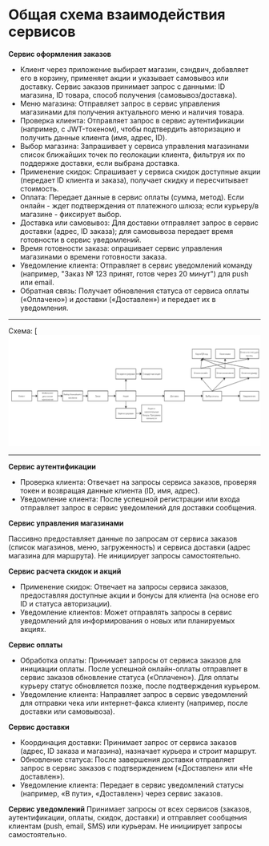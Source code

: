 # Общая схема взаимодействия сервисов

**Сервис оформления заказов**

- Клиент через приложение выбирает магазин, сэндвич, добавляет его в корзину, применяет акции и указывает самовывоз или доставку. Сервис заказов принимает запрос с данными: ID магазина, ID товара, способ получения (самовывоз/доставка).
- Меню магазина: Отправляет запрос в сервис управления магазинами для получения актуального меню и наличия товара.
- Проверка клиента: Отправляет запрос в сервис аутентификации (например, с JWT-токеном), чтобы подтвердить авторизацию и получить данные клиента (имя, адрес, ID).
- Выбор магазина: Запрашивает у сервиса управления магазинами список ближайших точек по геолокации клиента, фильтруя их по поддержке доставки, если выбрана доставка.
- Применение скидок: Спрашивает у сервиса скидок доступные акции (передает ID клиента и заказа), получает скидку и пересчитывает стоимость.
- Оплата: Передает данные в сервис оплаты (сумма, метод). Если онлайн - ждет подтверждения от платежного шлюза; если курьеру/в магазине - фиксирует выбор.
- Доставка или самовывоз: Для доставки отправляет запрос в сервис доставки (адрес, ID заказа); для самовывоза передает время готовности в сервис уведомлений.
- Время готовности заказа: опрашивает сервис управления магазинами о времени готовности заказа.
- Уведомление клиента: Отправляет в сервис уведомлений команду (например, "Заказ № 123 принят, готов через 20 минут") для push или email.
- Обратная связь: Получает обновления статуса от сервиса оплаты («Оплачено») и доставки («Доставлен») и передает их в уведомления.

------------

Схема:
[![Схема взаимодействия клиент-заказ](https://github.com/Jony2Good/blt-microservice/blob/main/schema-client-order.jpg "Схема взаимодействия клиент-заказ")

------------


**Сервис аутентификации**

- Проверка клиента: Отвечает на запросы сервиса заказов, проверяя токен и возвращая данные клиента (ID, имя, адрес).
- Уведомление клиента: После успешной регистрации или входа отправляет запрос в сервис уведомлений для доставки сообщения.

**Сервис управления магазинами**

Пассивно предоставляет данные по запросам от сервиса заказов (список магазинов, меню, загруженность) и сервиса доставки (адрес магазина для маршрута). Не инициирует запросы самостоятельно.

**Сервис расчета скидок и акций**

- Применение скидок: Отвечает на запросы сервиса заказов, предоставляя доступные акции и бонусы для клиента (на основе его ID и статуса авторизации).
- Уведомление клиентов: Может отправлять запросы в сервис уведомлений для информирования о новых или планируемых акциях.

**Сервис оплаты**

- Обработка оплаты: Принимает запросы от сервиса заказов для инициации оплаты. После успешной онлайн-оплаты отправляет в сервис заказов обновление статуса («Оплачено»). Для оплаты курьеру статус обновляется позже, после подтверждения курьером.
- Уведомление клиента: Направляет запрос в сервис уведомлений для отправки чека или интернет-факса клиенту (например, после доставки или самовывоза).

**Сервис доставки**
- Координация доставки: Принимает запрос от сервиса заказов (адрес, ID заказа и магазина), назначает курьера и строит маршрут.
- Обновление статуса: После завершения доставки отправляет запрос в сервис заказов с подтверждением («Доставлен» или «Не доставлен»).
- Уведомление клиента: Передает в сервис уведомлений статусы (например, «В пути», «Доставлен») через сервис заказов.

**Сервис уведомлений**
Принимает запросы от всех сервисов (заказов, аутентификации, оплаты, скидок, доставки) и отправляет сообщения клиентам (push, email, SMS) или курьерам. Не инициирует запросы самостоятельно.
